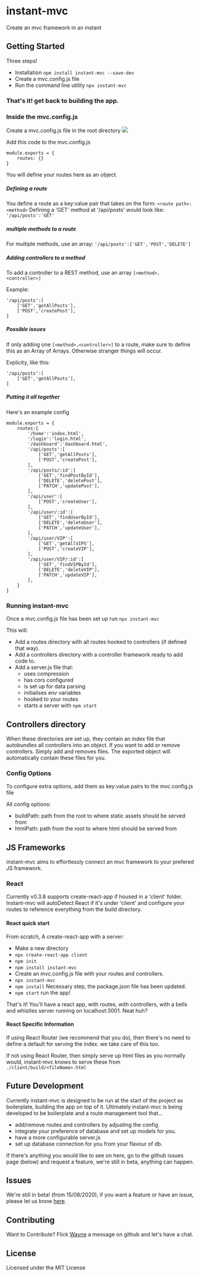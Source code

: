 # instant-mvc
Create an mvc framework in an instant

## Getting Started
Three steps!
* Installation `npm install instant-mvc --save-dev`
* Create a mvc.config.js file
* Run the command line utility `npx instant-mvc` 
### That's it! get back to building the app.

### Inside the mvc.config.js
Create a mvc.config.js file in the root directory
<img src='./assets/images/config-example.PNG'/>

Add this code to the mvc.config.js
```
module.exports = {
    routes: {}
}
```
You will define your routes here as an object.

##### Defining a route
You define a route as a key:value pair that takes on the form: `<route path>:<method>`
Defining a 'GET' method at '/api/posts' would look like: `'/api/posts':'GET'`

##### multiple methods to a route
For multiple methods, use an array: `'/api/posts':['GET','POST','DELETE']`

##### Adding controllers to a method
To add a controller to a REST method, use an array
`[<method>,<controller>]`

Example:
```
'/api/posts':[
    ['GET','getAllPosts'],
    ['POST','createPost'],
]
```
##### Possible issues
If only adding one `[<method>,<controller>]` to a route, make sure to define this as an Array of Arrays. Otherwise stranger things will occur.

Explicity, like this:
```
'/api/posts':[
    ['GET','getAllPosts'],
]
```

##### Putting it all together
Here's an example config
```
module.exports = {
    routes:{
        '/home':'index.html',
        '/login':'login.html',
        '/dashboard':'dashboard.html',
        '/api/posts':[
            ['GET','getAllPosts'],
            ['POST','createPost'],
        ],
        '/api/posts/:id':[
            ['GET','findPostById'],
            ['DELETE','deletePost'],
            ['PATCH','updatePost'],
        ],
        '/api/user':[
            ['POST','createUser'],
        ],
        '/api/user/:id':[
            ['GET','findUserById'],
            ['DELETE','deleteUser'],
            ['PATCH','updateUser'],
        ],
        '/api/user/VIP':[
            ['GET','getAllVIPS'],
            ['POST','createVIP'],
        ],
        '/api/user/VIP/:id':[
            ['GET','findVIPById'],
            ['DELETE','deleteVIP'],
            ['PATCH','updateVIP'],
        ],
    }
}
```

### Running instant-mvc
Once a mvc.config.js file has been set up
run `npx instant-mvc`

This will:
* Add a routes directory with all routes hooked to controllers (if defined that way).
* Add a controllers directory with a controller framework ready to add code to.
* Add a server.js file that: 
  * uses compression
  * has cors configured
  * is set up for data parsing
  * initialises env variables
  * hooked to your routes
  * starts a server with `npm start`


## Controllers directory
When these directories are set up, they contain an index file that autobundles all controllers into an object. If you want to add or remove controllers. Simply add and removes files. The exported object will automatically contain these files for you.

### Config Options
To configure extra options, add them as key:value pairs to the mvc.config.js file

All config options:
* buildPath: path from the root to where static assets should be served from
* htmlPath: path from the root to where html should be served from

## JS Frameworks 
instant-mvc aims to effortlessly connect an mvc framework to your prefered JS framework.

### React
Currently v0.3.8 supports create-react-app if housed in a 'client' folder. Instant-mvc will autoDetect React if it's under 'client' and configure your routes to reference everything from the build directory.

#### React quick start
From scratch, A create-react-app with a server:
* Make a new directory
* `npx create-react-app client`
* `npm init`
* `npm install instant-mvc`
* Create an mvc.config.js file with your routes and controllers.
* `npx instant-mvc`
* `npm install` Necessary step, the package.json file has been updated.
* `npm start` run the app!

That's it! You'll have a react app, with routes, with controllers, with a bells and whistles server running on localhost:3001. Neat huh?

#### React Specific Information
If using React Router (we recommend that you do), then there's no need to define a default for serving the index. we take care of this too.

If not using React Router, then simply serve up html files as you normally would, instant-mvc knows to serve these from `./client/build/<fileName>.html`

## Future Development
Currently instant-mvc is designed to be run at the start of the project as boilerplate, building the app on top of it. Ultimately instant-mvc is being developed to be boilerplate and a route management tool that...
* add/remove routes and controllers by adjusting the config
* integrate your preference of database and set up models for you.
* have a more configurable server.js
* set up database connection for you from your flavour of db.

If there's anything you would like to see on here, go to the github issues page (below) and request a feature, we're still in beta, anything can happen. 

## Issues
We're still in beta! (from 15/08/2020), if you want a feature or have an issue, please let us know <a href="https://github.com/wannabewayno/instant-mvc/issues">here</a>.

## Contributing
Want to Contribute? Flick <a href="https://github.com/wannabewayno">Wayne</a> a message on github and let's have a chat.

## License
Licensed under the MIT License 


